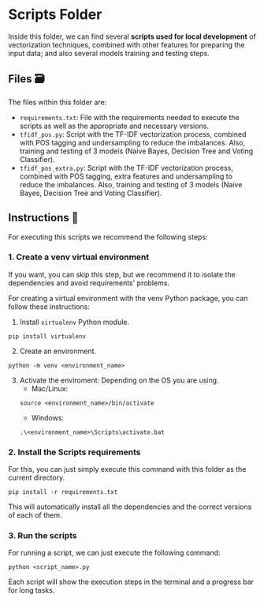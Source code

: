 # Scripts Folder
Inside this folder, we can find several **scripts used for local development** of vectorization techniques, combined with other features for preparing the input data; and also several models training and testing steps.

## Files 🗃️
The files within this folder are:
- `requirements.txt`: File with the requirements needed to execute the scripts as well as the appropriate and necessary versions.
- `tfidf_pos.py`: Script with the TF-IDF vectorization process, combined with POS tagging and undersampling to reduce the imbalances. Also, training and testing of 3 models (Naive Bayes, Decision Tree and Voting Classifier).
- `tfidf_pos_extra.py`: Script with the TF-IDF vectorization process, combined with POS tagging, extra features and undersampling to reduce the imbalances. Also, training and testing of 3 models (Naive Bayes, Decision Tree and Voting Classifier).

## Instructions 📎
For executing this scripts we recommend the following steps:

### 1. Create a venv virtual environment
If you want, you can skip this step, but we recommend it to isolate the dependencies and avoid requirements' problems.

For creating a virtual environment with the venv Python package, you can follow these instructions:
1. Install `virtualenv` Python module.
```
pip install virtualenv
```

2. Create an environment.
```
python -m venv <environment_name>
```

3. Activate the enviroment: Depending on the OS you are using.
    - Mac/Linux:
    ```
    source <environment_name>/bin/activate
    ```
    - Windows:
    ```
    .\<environment_name>\Scripts\activate.bat
    ```

### 2. Install the Scripts requirements
For this, you can just simply execute this command with this folder as the current directory.
```
pip install -r requirements.txt
```

This will automatically install all the dependencies and the correct versions of each of them.

### 3. Run the scripts
For running a script, we can just execute the following command:
```
python <script_name>.py
```

Each script will show the execution steps in the terminal and a progress bar for long tasks.

